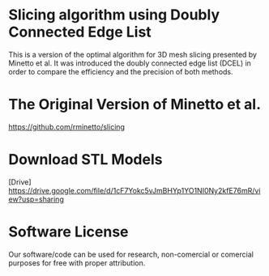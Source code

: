 # Slicing algorithm using Doubly Connected Edge List
This is a version of the optimal algorithm for 3D mesh slicing presented by Minetto et al. It was introduced the doubly connected edge list (DCEL) in order to compare the efficiency and the precision of both methods.

# The Original Version of Minetto et al.
https://github.com/rminetto/slicing

# Download STL Models
[Drive] https://drive.google.com/file/d/1cF7Yokc5vJmBHYp1YO1NI0Ny2kfE76mR/view?usp=sharing

# Software License
Our software/code can be used for research, non-comercial or comercial purposes for free with proper attribution.
